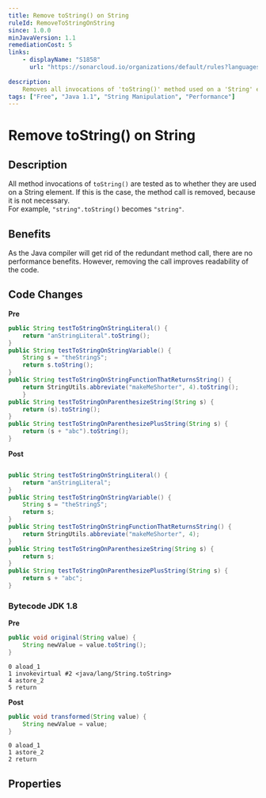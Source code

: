 ```yaml
---
title: Remove toString() on String
ruleId: RemoveToStringOnString
since: 1.0.0
minJavaVersion: 1.1
remediationCost: 5
links:
    - displayName: "S1858"
      url: "https://sonarcloud.io/organizations/default/rules?languages=java&open=java%3AS1858&q=S1858"
    
description:
    Removes all invocations of 'toString()' method used on a 'String' element.
tags: ["Free", "Java 1.1", "String Manipulation", "Performance"]
---
```


# Remove toString() on String

## Description

All method invocations of `toString()` are tested as to whether they are used on a String element. If this is the case, the method call is removed, because it is not necessary.  
For example, `"string".toString()` becomes `"string"`.    

## Benefits

As the Java compiler will get rid of the redundant method call, there are no performance benefits.  However, removing the call improves readability of the code.  


## Code Changes

__Pre__

``` java
public String testToStringOnStringLiteral() {
    return "anStringLiteral".toString();
}
public String testToStringOnStringVariable() {
    String s = "theStringS";
    return s.toString();
}
public String testToStringOnStringFunctionThatReturnsString() {
    return StringUtils.abbreviate("makeMeShorter", 4).toString();
    }
public String testToStringOnParenthesizeString(String s) {
    return (s).toString();
}
public String testToStringOnParenthesizePlusString(String s) {
    return (s + "abc").toString();
}
```

__Post__

``` java

public String testToStringOnStringLiteral() {
    return "anStringLiteral";
}
public String testToStringOnStringVariable() {
    String s = "theStringS";
    return s;
}
public String testToStringOnStringFunctionThatReturnsString() {
    return StringUtils.abbreviate("makeMeShorter", 4);
}
public String testToStringOnParenthesizeString(String s) {
    return s;
}
public String testToStringOnParenthesizePlusString(String s) {
    return s + "abc";
}
```

### Bytecode JDK 1.8 

__Pre__
```java
public void original(String value) {
    String newValue = value.toString();
}
```

```
0 aload_1
1 invokevirtual #2 <java/lang/String.toString>
4 astore_2
5 return
```

__Post__
```java
public void transformed(String value) {
    String newValue = value;
}
```

```
0 aload_1
1 astore_2
2 return
```

<VersionNotice />


## Properties

<RuleProperties />
